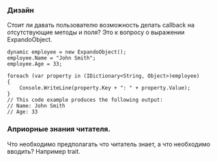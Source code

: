 ### Дизайн

Стоит ли давать пользователю возможность делать callback на отсутствующие методы и поля?
Это к вопросу о выражении ExpandoObject.

```
dynamic employee = new ExpandoObject();
employee.Name = "John Smith";
employee.Age = 33;

foreach (var property in (IDictionary<String, Object>)employee)
{
    Console.WriteLine(property.Key + ": " + property.Value);
}
// This code example produces the following output:
// Name: John Smith
// Age: 33
```



### Априорные знания читателя.

Что необходимо предполагать что читатель знает, а что необходимо вводить? Например trait.

